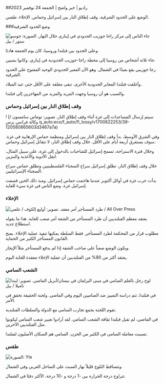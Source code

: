 ##راديو \| خبر واضح \| الجمعة 24 نوفمبر 2023

الوضع على الحدود الشرقية. وقف إطلاق النار بين إسرائيل وحماس. الإخلاء. طقس.

###وضع الحدود الشرقية

![جاء الناس إلى مركز راجا جوزيب الحدودي في إيناري خلال النهار. الصورة: جوسو ستور / ييل](https://images.cdn.yle.fi/image/upload/c_crop,h_3368,w_5986,x_0,y_0/ar_1.7777777777777777,c_fill,g_faces,h_675,w_1200/dpr_1.0/q_auto:eco/f_auto/fl_lossy/v1700827102/39-120618465608fd4818b7)

وعلى الحدود بين فنلندا وروسيا، كان يوم الجمعة هادئا.

جاء ثلاثة أشخاص من روسيا إلى محطة راجا-جوزيب الحدودية في إيناري. وكانوا يمنيين.

رجا جوزيبي يقع بعيدًا في الشمال. وهو الآن المعبر الحدودي الوحيد المفتوح على الحدود الشرقية.

وأغلقت فنلندا المعابر الحدودية الأخرى. تبقى مغلقة على الأقل حتى عيد الميلاد.

والسبب هو أن روسيا وجهت المزيد والمزيد من المهاجرين إلى فنلندا.

### وقف إطلاق النار بين إسرائيل وحماس

! [سيتم إرسال المساعدات إلى غزة أثناء وقف إطلاق النار. تصوير: توماس سامسون / وكالة فرانس برس q_auto:eco/f_auto/fl_lossy/v1700822253/39-120580865603d3467a7a)

وفي الشرق الأوسط، بدأ وقف إطلاق النار بين إسرائيل ومنظمة حماس الإرهابية في غزة. سوف يستغرق أربعة أيام على الأقل. خلال وقف إطلاق النار، لا تتقاتل إسرائيل وحماس.

وخلال فترة الاستراحة، تسمح إسرائيل للشاحنات بالدخول إلى غزة، على سبيل المثال، لنقل الأدوية والأغذية والبنزين.

خلال وقف إطلاق النار، تطلق إسرائيل سراح السجناء الفلسطينيين وتطلق حماس سراح السجناء الإسرائيليين.

بدأت حرب غزة في أوائل أكتوبر عندما هاجمت حماس إسرائيل. ومنذ ذلك الحين قصفت إسرائيل غزة. وضع الناس في غزة سيء للغاية.

### الإخلاء

![طرد المستأجر أمر معقد. تصوير: أوليغ إلكوف / علمي / All Over Press](https://images.cdn.yle.fi/image/upload/c_crop,h_3182,w_5657,x_121,y_740/ar_1.7777777777777777,c_fill,g_faces,h_675,w_1200/dpr_1.0/q_auto:eco/f_auto/fl_lossy/v1698135288/39-115380264d2449083906)

يعتقد معظم الفنلنديين أن طرد المستأجر من الشقة أمر صعب للغاية. هذا ما يقوله استطلاع جديد.

مطلوب قرار من المحكمة لطرد المستأجر. فقط السلطة يمكنها تنفيذ عملية الإخلاء. يمنح القانون المستأجر الكثير من الحماية.

ويكون الوضع صعباً على صاحب الشقة إذا لم يدفع المستأجر مثلاً الإيجار.

يعتقد أكثر من 80% من الفنلنديين أن عملية الإخلاء معقدة للغاية اليوم.

### الشعب السامي

![لوح رجل بالعلم الصامي في مبنى البرلمان في نيسان/أبريل الماضي. تصوير: ليندا تاميلا / ييل](https://images.cdn.yle.fi/image/upload/c_crop,h_659,w_1173,x_0,y_133/ar_1.7777777777777777,c_fill,g_faces,h_675,w_1200/dpr_1.0/q_auto:eco/f_auto/fl_lossy/v1693572536/39-10986686437da2797694)

في فنلندا، تتم دراسة التمييز ضد الصاميين اليوم وفي الماضي. ولجنة الحقيقة تحقق في الأمر.

تقوم اللجنة بجمع تجارب السامي مع الدولة والسلطات الفنلندية.

في الماضي، لم تقبل فنلندا ثقافة الشعب السامي. لقد أرادوا تغيير شعب السامي ليكونوا مثل الفنلنديين الآخرين.

تسببت معاملة السامي في الكثير من الحزن. السامي هم السكان الأصليون لفنلندا.

### طقس

![ الصورة: Yle](https://images.cdn.yle.fi/image/upload/c_crop,h_1080,w_1919,x_0,y_0/ar_1.7777777777777777,c_fill,g_faces,h_675,w_1200/dpr_1.0/q_auto:eco/f_auto/fl_lossy/v1700835658/39-12063856560b12785459)

وتتساقط الثلوج قليلاً نهار السبت على الساحل الغربي وفي الشمال.

تتراوح درجة الحرارة بين -1 درجة و -10 درجة. الأكثر دفئا في الشمال.